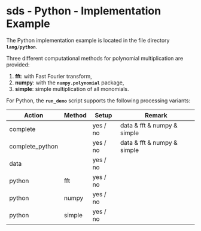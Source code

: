 # sds - Python - Implementation Example

The Python implementation example is located in the file directory **`lang/python`**.

Three different computational methods for polynomial multiplication are provided:

1. **fft**: with Fast Fourier transform,
2. **numpy**: with the **`numpy.polynomial`** package,
3. **simple**: simple multiplication of all monomials.

For Python, the **`run_demo`** script supports the following processing variants:

| Action          | Method | Setup    | Remark                      |
|-----------------|--------|----------|-----------------------------|
| complete        |        | yes / no | data & fft & numpy & simple |
| complete_python |        | yes / no | data & fft & numpy & simple                           |
| data            |        | yes / no |                             |
| python          | fft    | yes / no |                             |
| python          | numpy  | yes / no |                             |
| python          | simple | yes / no |                             |
